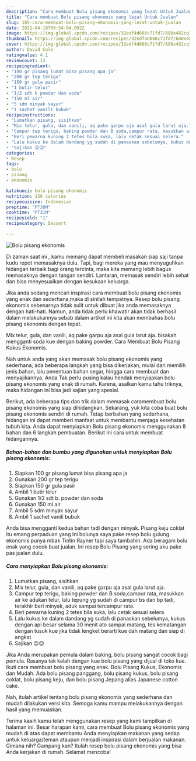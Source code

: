 ```yaml
---
description: "Cara membuat Bolu pisang ekonomis yang lezat Untuk Jualan"
title: "Cara membuat Bolu pisang ekonomis yang lezat Untuk Jualan"
slug: 105-cara-membuat-bolu-pisang-ekonomis-yang-lezat-untuk-jualan
date: 2021-04-18T09:54:04.092Z
image: https://img-global.cpcdn.com/recipes/32edf4d666c71fd7/680x482cq70/bolu-pisang-ekonomis-foto-resep-utama.jpg
thumbnail: https://img-global.cpcdn.com/recipes/32edf4d666c71fd7/680x482cq70/bolu-pisang-ekonomis-foto-resep-utama.jpg
cover: https://img-global.cpcdn.com/recipes/32edf4d666c71fd7/680x482cq70/bolu-pisang-ekonomis-foto-resep-utama.jpg
author: David Cole
ratingvalue: 4.1
reviewcount: 13
recipeingredient:
- "100 gr pisang lumat bisa pisang apa ja"
- "200 gr tep terigu"
- "150 gr gula pasir"
- "1 butir telur"
- "1/2 sdt b powder dan soda"
- "150 ml air"
- "5 sdm minyak sayur"
- "1 sachet vanili bubuk"
recipeinstructions:
- "Lumatkan pisang, sisihkan"
- "Mix telur, gula, dan vanili, aq pake garpu aja asal gula larut aja."
- "Campur tep terigu, baking powder dan B soda,campur rata, masukkan air ke adukan telur, lalu tepung yg sudah di campur bs dan bp tadi, terakhir beri minyak, aduk sampai tercampur rata."
- "Beri pewarna kuning 2 tetes bila suka, lalu cetak sesuai selera."
- "Lalu kukus ke dalam dandang yg sudah di panaskan sebelumya, kukus dengan api besar selama 30 menit ato sampai matang, tes kematangan dengan tusuk kue jika tidak lengket berarti kue dah matang dan siap di angkat"
- "Sajikan 😉😉"
categories:
- Resep
tags:
- bolu
- pisang
- ekonomis

katakunci: bolu pisang ekonomis 
nutrition: 156 calories
recipecuisine: Indonesian
preptime: "PT30M"
cooktime: "PT31M"
recipeyield: "1"
recipecategory: Dessert

---
```



![Bolu pisang ekonomis](https://img-global.cpcdn.com/recipes/32edf4d666c71fd7/680x482cq70/bolu-pisang-ekonomis-foto-resep-utama.jpg)

Di zaman  saat ini , kamu memang dapat membeli masakan siap saji tanpa kudu repot memasaknya dulu. Tapi, bagi mereka yang mau menyuguhkan hidangan terbaik bagi orang tercinta, maka kita memang lebih bagus memasaknya dengan tangan sendiri. Lantaran, memasak sendiri lebih sehat dan bisa menyesuaikan dengan kesukaan keluarga.

Jika anda sedang mencari inspirasi cara membuat bolu pisang ekonomis yang enak dan sederhana,maka di sinilah tempatnya. Resep bolu pisang ekonomis  sebenarnya tidak sulit untuk dibuat jika anda memasaknya dengan hati-hati. Namun, anda tidak perlu khawatir akan tidak berhasil dalam melakukannya 
sebab dalam artikel ini kita akan membahas bolu pisang ekonomis dengan tepat.  

Mix telur, gula, dan vanili, aq pake garpu aja asal gula larut aja. bisakah mengganti soda kue dengan baking powder. Cara Membuat Bolu Pisang Kukus Ekonomis.

Nah untuk anda yang akan memasak bolu pisang ekonomis yang sederhana, ada beberapa langkah yang bisa dikerjakan, mulai dari memilih jenis bahan, lalu penentuan bahan segar, hingga cara membuat dan menyajikannya. Anda Tak perlu pusing kalau hendak menyiapkan bolu pisang ekonomis yang enak di rumah. Karena, asalkan kamu  tahu triknya, maka hidangan ini bisa jadi sajian yang spesial.

Berikut, ada beberapa tips dan trik dalam memasak caramembuat bolu pisang ekonomis yang siap dihidangkan. Sekarang, yuk kita coba buat bolu pisang ekonomis sendiri di rumah. Tetap berbahan yang sederhana, hidangan ini dapat memberi manfaat untuk membantu menjaga kesehatan tubuh kita. Anda dapat menyiapkan Bolu pisang ekonomis menggunakan 8 bahan dan 6 langkah pembuatan. Berikut ini cara untuk membuat hidangannya.

<!--inarticleads1-->

##### Bahan-bahan dan bumbu yang digunakan untuk menyiapkan Bolu pisang ekonomis:

1. Siapkan 100 gr pisang lumat bisa pisang apa ja
1. Gunakan 200 gr tep terigu
1. Siapkan 150 gr gula pasir
1. Ambil 1 butir telur
1. Gunakan 1/2 sdt b. powder dan soda
1. Gunakan 150 ml air
1. Ambil 5 sdm minyak sayur
1. Ambil 1 sachet vanili bubuk


Anda bisa mengganti kedua bahan tadi dengan minyak. Pisang keju coklat itu emang perpaduan yang Ini bolunya saya pake resep bolu gulung ekonomis punya mbak Tintin Rayner tapi saya tambahin. Ada beragam bolu enak yang cocok buat jualan. Ini resep Bolu Pisang yang sering aku pake pas jualan dulu. 

<!--inarticleads2-->

##### Cara menyiapkan Bolu pisang ekonomis:

1. Lumatkan pisang, sisihkan
1. Mix telur, gula, dan vanili, aq pake garpu aja asal gula larut aja.
1. Campur tep terigu, baking powder dan B soda,campur rata, masukkan air ke adukan telur, lalu tepung yg sudah di campur bs dan bp tadi, terakhir beri minyak, aduk sampai tercampur rata.
1. Beri pewarna kuning 2 tetes bila suka, lalu cetak sesuai selera.
1. Lalu kukus ke dalam dandang yg sudah di panaskan sebelumya, kukus dengan api besar selama 30 menit ato sampai matang, tes kematangan dengan tusuk kue jika tidak lengket berarti kue dah matang dan siap di angkat
1. Sajikan 😉😉


Jika Anda merupakan pemula dalam baking, bolu pisang sangat cocok bagi pemula. Rasanya tak kalah dengan kue bolu pisang yang dijual di toko kue. Ikuti cara membuat bolu pisang yang enak. Bolu Pisang Kukus, Ekonomis dan Mudah. Ada bolu pisang panggang, bolu pisang kukus, bolu pisang coklat, bolu pisang keju, dan bolu pisang Jepang alias Japanese cotton cake. 

Nah, itulah artikel tentang  bolu pisang ekonomis  yang sederhana dan mudah dilakukan versi kita. Semoga kamu mampu melakukannya dengan hasil yang memuaskan. 

Terima kasih kamu telah menggunakan resep yang kami tampilkan di halaman ini. Besar harapan kami, cara membuat  Bolu pisang ekonomis yang mudah di atas dapat membantu Anda menyiapkan makanan yang sedap untuk keluarga/teman ataupun menjadi inspirasi dalam berjualan makanan. Gimana nih? Gampang kan? Itulah resep bolu pisang ekonomis yang bisa Anda kerjakan di rumah. Selamat mencoba!

